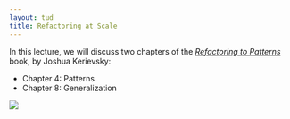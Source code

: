 ```yaml
---
layout: tud
title: Refactoring at Scale
---
```


In this lecture, we will discuss two chapters of the [_Refactoring to Patterns_](https://www.oreilly.com/library/view/refactoring-at-scale/9781492075523/) book, by Joshua Kerievsky:

* Chapter 4: Patterns
* Chapter 8: Generalization

<img src="{{ '/img/books/rtp.jpeg' | relative_url }}" class="book-cover">